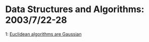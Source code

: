 # Data Structures and Algorithms: 2003/7/22-28  
1: [Euclidean algorithms are Gaussian](https://doi.org/10.48550/arXiv.cs/0307062)  